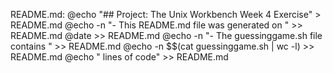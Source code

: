 README.md: 
	@echo "## Project: The Unix Workbench Week 4 Exercise" > README.md
	@echo -n "- This README.md file was generated on " >> README.md
	@date >> README.md
	@echo -n "- The guessinggame.sh file contains " >> README.md
	@echo -n $$(cat guessinggame.sh | wc -l) >> README.md
	@echo " lines of code" >> README.md
